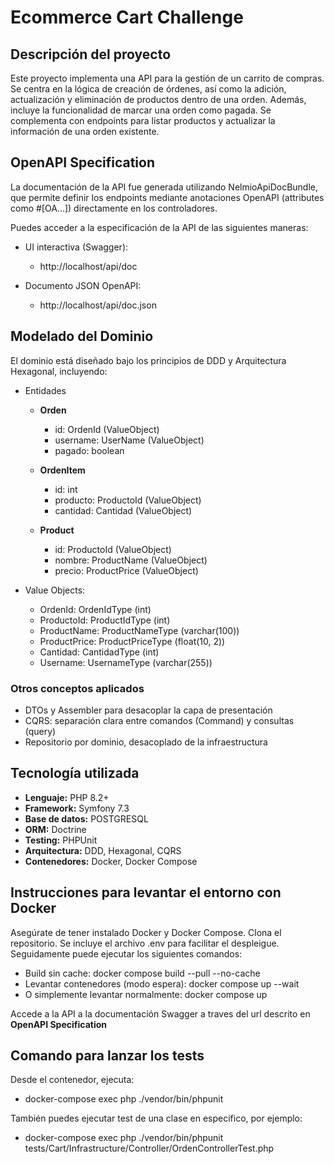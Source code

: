 # Ecommerce Cart Challenge

## Descripción del proyecto
Este proyecto implementa una API para la gestión de un carrito de compras. Se centra en la lógica de creación de órdenes, así como la adición, actualización y eliminación de productos dentro de una orden. Además, incluye la funcionalidad de marcar una orden como pagada. Se complementa con endpoints para listar productos y actualizar la información de una orden existente.

## OpenAPI Specification
La documentación de la API fue generada utilizando NelmioApiDocBundle, que permite definir los endpoints mediante anotaciones OpenAPI (attributes como #[OA\...]) directamente en los controladores.

Puedes acceder a la especificación de la API de las siguientes maneras:

- UI interactiva (Swagger):
    - http://localhost/api/doc

- Documento JSON OpenAPI:
    - http://localhost/api/doc.json

## Modelado del Dominio
El dominio está diseñado bajo los principios de DDD y Arquitectura Hexagonal, incluyendo:

- Entidades
    - **Orden**
        - id: OrdenId (ValueObject)
        - username: UserName (ValueObject)
        - pagado: boolean

    - **OrdenItem**
        - id: int 
        - producto: ProductoId (ValueObject)
        - cantidad: Cantidad (ValueObject)

    - **Product**
        - id: ProductoId (ValueObject)
        - nombre: ProductName (ValueObject)
        - precio: ProductPrice (ValueObject)

- Value Objects: 
    - OrdenId: OrdenIdType (int)
    - ProductoId: ProductIdType (int)
    - ProductName: ProductNameType (varchar(100))
    - ProductPrice: ProductPriceType (float(10, 2))
    - Cantidad: CantidadType (int)
    - Username: UsernameType (varchar(255))

### Otros conceptos aplicados
- DTOs y Assembler para desacoplar la capa de presentación
- CQRS: separación clara entre comandos (Command) y consultas (query)
- Repositorio por dominio, desacoplado de la infraestructura

## Tecnología utilizada

- **Lenguaje:** PHP 8.2+
- **Framework:** Symfony 7.3
- **Base de datos:** POSTGRESQL
- **ORM:** Doctrine
- **Testing:** PHPUnit
- **Arquitectura:** DDD, Hexagonal, CQRS
- **Contenedores:** Docker, Docker Compose

## Instrucciones para levantar el entorno con Docker
Asegúrate de tener instalado Docker y Docker Compose. 
Clona el repositorio. Se incluye el archivo .env para facilitar el despleigue. 
Seguidamente puede ejecutar los siguientes comandos: 

- Build sin cache: docker compose build --pull --no-cache
- Levantar contenedores (modo espera): docker compose up --wait 
- O simplemente levantar normalmente: docker compose up 

Accede a la API a la documentación Swagger a traves del url descrito en **OpenAPI Specification**

## Comando para lanzar los tests
Desde el contenedor, ejecuta:
- docker-compose exec php ./vendor/bin/phpunit

También puedes ejecutar test de una clase en específico, por ejemplo:
- docker-compose exec php ./vendor/bin/phpunit tests/Cart/Infrastructure/Controller/OrdenControllerTest.php


